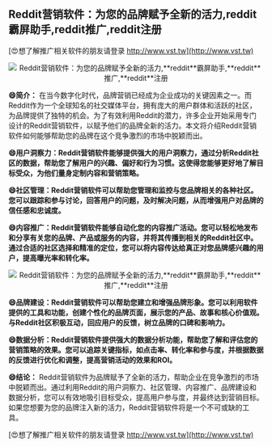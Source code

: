 ## **Reddit营销软件：为您的品牌赋予全新的活力,**reddit**霸屏助手,**reddit**推广,**reddit**注册**

[😍想了解推广相关软件的朋友请登录 http://www.vst.tw](http://www.vst.tw)

 <center><img src="https://vst.tw/MP4/tuiguang/png/7.png" alt="Reddit营销软件：为您的品牌赋予全新的活力,**reddit**霸屏助手,**reddit**推广,**reddit**注册"></center>

**😄简介：**
在当今数字化时代，品牌营销已经成为企业成功的关键因素之一。而Reddit作为一个全球知名的社交媒体平台，拥有庞大的用户群体和活跃的社区，为品牌提供了独特的机会。为了有效利用Reddit的潜力，许多企业开始采用专门设计的Reddit营销软件，以赋予他们的品牌全新的活力。本文将介绍Reddit营销软件如何能够帮助您的品牌在这个竞争激烈的市场中脱颖而出。

**😄用户洞察力：Reddit营销软件能够提供强大的用户洞察力，通过分析Reddit社区的数据，帮助您了解用户的兴趣、偏好和行为习惯。这使得您能够更好地了解目标受众，为他们量身定制内容和营销策略。**

**😄社区管理：Reddit营销软件可以帮助您管理和监控与您品牌相关的各种社区。您可以跟踪和参与讨论，回答用户的问题，及时解决问题，从而增强用户对品牌的信任感和忠诚度。**

**😄内容推广：Reddit营销软件能够自动化您的内容推广活动。您可以轻松地发布和分享有关您的品牌、产品或服务的内容，并将其传播到相关的Reddit社区中。通过合适的社区选择和精准的定位，您可以将内容传达给真正对您品牌感兴趣的用户，提高曝光率和转化率。**

 <center><img src="https://vst.tw/MP4/tuiguang/png/1.png" alt="Reddit营销软件：为您的品牌赋予全新的活力,**reddit**霸屏助手,**reddit**推广,**reddit**注册"></center>

**😄品牌建设：Reddit营销软件可以帮助您建立和增强品牌形象。您可以利用软件提供的工具和功能，创建个性化的品牌页面，展示您的产品、故事和核心价值观。与Reddit社区积极互动，回应用户的反馈，树立品牌的口碑和影响力。**

**😄数据分析：Reddit营销软件提供强大的数据分析功能，帮助您了解和评估您的营销策略的效果。您可以追踪关键指标，如点击率、转化率和参与度，并根据数据的反馈进行优化和调整，提高营销活动的效果和ROI。**

**😄结论：**
Reddit营销软件为品牌赋予了全新的活力，帮助企业在竞争激烈的市场中脱颖而出。通过利用Reddit的用户洞察力、社区管理、内容推广、品牌建设和数据分析，您可以有效地吸引目标受众，提高用户参与度，并最终达到营销目标。如果您想要为您的品牌注入新的活力，Reddit营销软件将是一个不可或缺的工具。

[😍想了解推广相关软件的朋友请登录 http://www.vst.tw](http://www.vst.tw)



